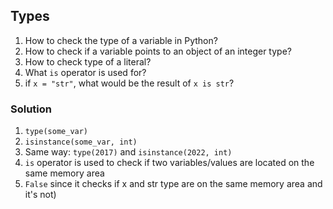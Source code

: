 ## Types

1. How to check the type of a variable in Python?
2. How to check if a variable points to an object of an integer type?
3. How to check type of a literal?
4. What `is` operator is used for?
5. if `x = "str"`, what would be the result of `x is str`?

### Solution

1. `type(some_var)`
2. `isinstance(some_var, int)`
3. Same way: `type(2017)` and `isinstance(2022, int)`
4. `is` operator is used to check if two variables/values are located on the same memory area
5. `False` since it checks if x and str type are on the same memory area and it's not)
